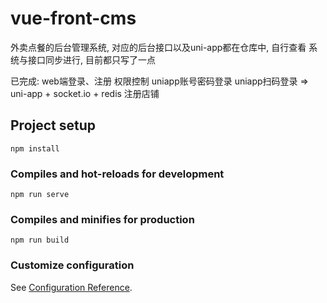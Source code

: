 # vue-front-cms
外卖点餐的后台管理系统, 对应的后台接口以及uni-app都在仓库中, 自行查看
系统与接口同步进行, 目前都只写了一点

已完成:
web端登录、注册
权限控制
uniapp账号密码登录
uniapp扫码登录   =>   uni-app + socket.io + redis
注册店铺

## Project setup
```
npm install
```

### Compiles and hot-reloads for development
```
npm run serve
```

### Compiles and minifies for production
```
npm run build
```

### Customize configuration
See [Configuration Reference](https://cli.vuejs.org/config/).
